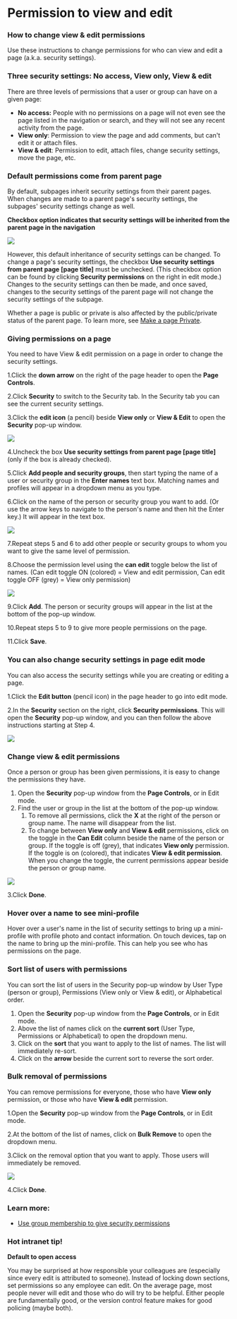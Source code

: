 # Permission to view and edit

### How to change view & edit permissions

Use these instructions to change permissions for who can view and edit a page \(a.k.a. security settings\).

### Three security settings: No access, View only, View & edit

There are three levels of permissions that a user or group can have on a given page:

* **No access:** People with no permissions on a page will not even see the page listed in the navigation or search, and they will not see any recent activity from the page.
* **View only**: Permission to view the page and add comments, but can't edit it or attach files.
* **View & edit**: Permission to edit, attach files, change security settings, move the page, etc.

### Default permissions come from parent page

By default, subpages inherit security settings from their parent pages. When changes are made to a parent page's security settings, the subpages' security settings change as well.  
  
**Checkbox option indicates that security settings will be inherited from the parent page in the navigation**

![](../../.gitbook/assets/1%20%2858%29.jpg)



However, this default inheritance of security settings can be changed. To change a page's security settings, the checkbox **Use security settings from parent page \[page title\]** must be unchecked. \(This checkbox option can be found by clicking **Security permissions** on the right in edit mode.\) Changes to the security settings can then be made, and once saved, changes to the security settings of the parent page will not change the security settings of the subpage.  
  
Whether a page is public or private is also affected by the public/private status of the parent page. To learn more, see [Make a page Private](https://community.thoughtfarmer.com/content/105764).

### Giving permissions on a page

You need to have View & edit permission on a page in order to change the security settings.

1.Click the **down arrow** on the right of the page header to open the **Page Controls**.

2.Click **Security** to switch to the Security tab. In the Security tab you can see the current security settings.

3.Click the **edit icon** \(a pencil\) beside **View only** or **View & Edit** to open the **Security** pop-up window.

![](../../.gitbook/assets/2%20%282%29.jpg)



4.Uncheck the box **Use security settings from parent page \[page title\]** \(only if the box is already checked\).

5.Click **Add people and security groups**, then start typing the name of a user or security group in the **Enter names** text box. Matching names and profiles will appear in a dropdown menu as you type.

6.Click on the name of the person or security group you want to add. \(Or use the arrow keys to navigate to the person's name and then hit the Enter key.\) It will appear in the text box.

![](../../.gitbook/assets/3%20%2867%29.jpg)



7.Repeat steps 5 and 6 to add other people or security groups to whom you want to give the same level of permission.

8.Choose the permission level using the **can edit** toggle below the list of names. \(Can edit toggle ON \(colored\) = View and edit permission, Can edit toggle OFF \(grey\) = View only permission\)  


![](../../.gitbook/assets/4%20%2837%29.jpg)



9.Click **Add**. The person or security groups will appear in the list at the bottom of the pop-up window.

10.Repeat steps 5 to 9 to give more people permissions on the page.

11.Click **Save**.

### You can also change security settings in page edit mode

You can also access the security settings while you are creating or editing a page.

1.Click the **Edit button** \(pencil icon\) in the page header to go into edit mode.

2.In the **Security** section on the right, click **Security permissions**. This will open the **Security** pop-up window, and you can then follow the above instructions starting at Step 4.

![](../../.gitbook/assets/5%20%2813%29.jpg)



### Change view & edit permissions

Once a person or group has been given permissions, it is easy to change the permissions they have.

1. Open the **Security** pop-up window from the **Page Controls**, or in Edit mode.
2. Find the user or group in the list at the bottom of the pop-up window.
   1. To remove all permissions, click the **X** at the right of the person or group name. The name will disappear from the list.
   2. To change between **View only** and **View & edit** permissions, click on the toggle in the **Can Edit** column beside the name of the person or group. If the toggle is off \(grey\), that indicates **View only** permission. If the toggle is on \(colored\), that indicates **View & edit permission**. When you change the toggle, the current permissions appear beside the person or group name.

![](../../.gitbook/assets/6%20%282%29.jpg)



3.Click **Done**.

### Hover over a name to see mini-profile

Hover over a user's name in the list of security settings to bring up a mini-profile with profile photo and contact information. On touch devices, tap on the name to bring up the mini-profile. This can help you see who has permissions on the page.

### Sort list of users with permissions

You can sort the list of users in the Security pop-up window by User Type \(person or group\), Permissions \(View only or View & edit\), or Alphabetical order.

1. Open the **Security** pop-up window from the **Page Controls**, or in Edit mode.
2. Above the list of names click on the **current sort** \(User Type, Permissions or Alphabetical\) to open the dropdown menu.
3. Click on the **sort** that you want to apply to the list of names. The list will immediately re-sort.
4. Click on the **arrow** beside the current sort to reverse the sort order.

### Bulk removal of permissions

You can remove permissions for everyone, those who have **View only** permission, or those who have **View & edit** permission.

1.Open the **Security** pop-up window from the **Page Controls**, or in Edit mode.

2.At the bottom of the list of names, click on **Bulk Remove** to open the dropdown menu.

3.Click on the removal option that you want to apply. Those users will immediately be removed.

![](../../.gitbook/assets/7%20%288%29.jpg)



4.Click **Done**.

### Learn more:

* [Use group membership to give security permissions](use-group-membership-for-security.md)

### Hot intranet tip!

**Default to open access**

You may be surprised at how responsible your colleagues are \(especially since every edit is attributed to someone\). Instead of locking down sections, set permissions so any employee can edit. On the average page, most people never will edit and those who do will try to be helpful. Either people are fundamentally good, or the version control feature makes for good policing \(maybe both\).

